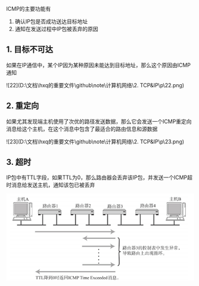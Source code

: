 ICMP的主要功能有

1. 确认IP包是否成功送达目标地址
2. 通知在发送过程中IP包被丢弃的原因



## 1. 目标不可达

如果在IP通信中，某个IP因为某种原因未能达到目标地址，那么这个原因由ICMP通知

![22](D:\文档\hxq的重要文件\github\note\计算机网络\2. TCP&IP\p\22.png)

## 2. 重定向

如果尤其发现端主机使用了次优的路径发送数据，那么它会发送一个ICMP重定向消息给这个主机，在这个消息中包含了最适合的路由信息和源数据

![23](D:\文档\hxq的重要文件\github\note\计算机网络\2. TCP&IP\p\23.png)

## 3. 超时

IP包中有TTL字段，如果TTL为0，那么路由器会丢弃该IP包，并发送一个ICMP超时消息给发送主机，通知该包已被丢弃

![24](p/24.png)